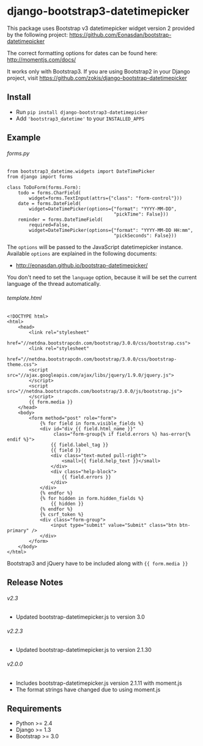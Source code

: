 django-bootstrap3-datetimepicker
================================

This package uses Bootstrap v3 datetimepicker widget version 2 provided by the following project:
 https://github.com/Eonasdan/bootstrap-datetimepicker

The correct formatting options for dates can be found here:
 http://momentjs.com/docs/

It works only with Bootstrap3. If you are using Bootstrap2 in your Django project, 
visit https://github.com/zokis/django-bootstrap-datetimepicker


Install
-------------------------------

* Run `pip install django-bootstrap3-datetimepicker`
* Add `'bootstrap3_datetime'` to your `INSTALLED_APPS`


Example
--------------------------------

###### forms.py
	from bootstrap3_datetime.widgets import DateTimePicker
	from django import forms
	
    class ToDoForm(forms.Form):
        todo = forms.CharField(
            widget=forms.TextInput(attrs={"class": "form-control"}))
        date = forms.DateField(
            widget=DateTimePicker(options={"format": "YYYY-MM-DD",
                                           "pickTime": False}))
        reminder = forms.DateTimeField(
            required=False,
            widget=DateTimePicker(options={"format": "YYYY-MM-DD HH:mm",
                                           "pickSeconds": False}))

The `options` will be passed to the JavaScript datetimepicker instance. 
Available `options` are explained in the following documents:

* http://eonasdan.github.io/bootstrap-datetimepicker/

You don't need to set the `language` option, 
because it will be set the current language of the thread automatically.

###### template.html
	<!DOCTYPE html>
	<html>
	    <head>
	        <link rel="stylesheet" 
	              href="//netdna.bootstrapcdn.com/bootstrap/3.0.0/css/bootstrap.css">
	        <link rel="stylesheet" 
	              href="//netdna.bootstrapcdn.com/bootstrap/3.0.0/css/bootstrap-theme.css">
	        <script src="//ajax.googleapis.com/ajax/libs/jquery/1.9.0/jquery.js">
	        </script>
	        <script src="//netdna.bootstrapcdn.com/bootstrap/3.0.0/js/bootstrap.js">
	        </script>
	        {{ form.media }}
	    </head>
	    <body>
	        <form method="post" role="form">
	            {% for field in form.visible_fields %}
	            <div id="div_{{ field.html_name }}" 
	                 class="form-group{% if field.errors %} has-error{% endif %}">
	                {{ field.label_tag }}
	                {{ field }}
	                <div class="text-muted pull-right">
	                    <small>{{ field.help_text }}</small>
	                </div>
	                <div class="help-block">
	                    {{ field.errors }}
	                </div>
	            </div>
	            {% endfor %}
	            {% for hidden in form.hidden_fields %}
	                {{ hidden }}
	            {% endfor %}
	            {% csrf_token %}
	            <div class="form-group">
	                <input type="submit" value="Submit" class="btn btn-primary" />
	            </div>
	        </form>
	    </body>
	</html>

Bootstrap3 and jQuery have to be included along with `{{ form.media }}`


Release Notes
-------------------------------

###### v2.3

* Updated bootstrap-datetimepicker.js to version 3.0


###### v2.2.3

* Updated bootstrap-datetimepicker.js to version 2.1.30


###### v2.0.0

* Includes bootstrap-datetimepicker.js version 2.1.11 with moment.js
* The format strings have changed due to using moment.js 


Requirements
-------------------------------

* Python >= 2.4
* Django >= 1.3
* Bootstrap >= 3.0


